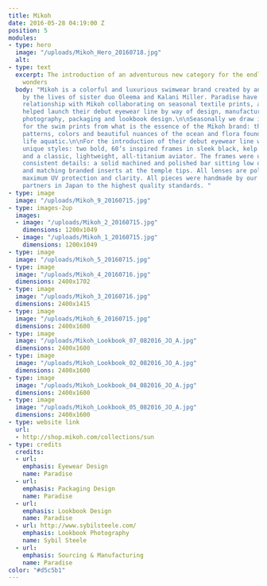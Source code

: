 ```yaml
---
title: Mikoh
date: 2016-05-28 04:19:00 Z
position: 5
modules:
- type: hero
  image: "/uploads/Mikoh_Hero_20160718.jpg"
  alt: 
- type: text
  excerpt: The introduction of an adventurous new category for the endless summer
    wonders
  body: "Mikoh is a colorful and luxurious swimwear brand created by and inspired
    by the lives of sister duo Oleema and Kalani Miller. Paradise have a longstanding
    relationship with Mikoh collaborating on seasonal textile prints, and in 2015
    helped launch their debut eyewear line by way of design, manufacturing, product
    photography, packaging and lookbook design.\n\nSeasonally we draw inspiration
    for the swim prints from what is the essence of the Mikoh brand: the textures,
    patterns, colors and beautiful nuances of the ocean and flora found in an endless
    life aquatic.\n\nFor the introduction of their debut eyewear line we created three
    unique styles: two bold, 60’s inspired frames in sleek black, kelp and sand acetate,
    and a classic, lightweight, all-titanium aviator. The frames were unified with
    consistent details: a solid machined and polished bar sitting low on the temples
    and matching branded inserts at the temple tips. All lenses are polarized for
    maximum UV protection and clarity. All pieces were handmade by our manufacturing
    partners in Japan to the highest quality standards. "
- type: image
  image: "/uploads/Mikoh_9_20160715.jpg"
- type: images-2up
  images:
  - image: "/uploads/Mikoh_2_20160715.jpg"
    dimensions: 1200x1049
  - image: "/uploads/Mikoh_1_20160715.jpg"
    dimensions: 1200x1049
- type: image
  image: "/uploads/Mikoh_5_20160715.jpg"
- type: image
  image: "/uploads/Mikoh_4_20160716.jpg"
  dimensions: 2400x1702
- type: image
  image: "/uploads/Mikoh_3_20160716.jpg"
  dimensions: 2400x1415
- type: image
  image: "/uploads/Mikoh_6_20160715.jpg"
  dimensions: 2400x1600
- type: image
  image: "/uploads/Mikoh_Lookbook_07_082016_JO_A.jpg"
  dimensions: 2400x1600
- type: image
  image: "/uploads/Mikoh_Lookbook_02_082016_JO_A.jpg"
  dimensions: 2400x1600
- type: image
  image: "/uploads/Mikoh_Lookbook_04_082016_JO_A.jpg"
  dimensions: 2400x1600
- type: image
  image: "/uploads/Mikoh_Lookbook_05_082016_JO_A.jpg"
  dimensions: 2400x1600
- type: website link
  url:
  - http://shop.mikoh.com/collections/sun
- type: credits
  credits:
  - url: 
    emphasis: Eyewear Design
    name: Paradise
  - url: 
    emphasis: Packaging Design
    name: Paradise
  - url: 
    emphasis: Lookbook Design
    name: Paradise
  - url: http://www.sybilsteele.com/
    emphasis: Lookbook Photography
    name: Sybil Steele
  - url: 
    emphasis: Sourcing & Manufacturing
    name: Paradise
color: "#d5c5b1"
---
```


